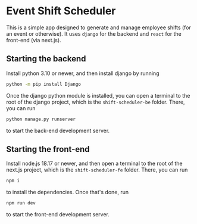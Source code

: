 # Event Shift Scheduler

This is a simple app designed to generate and manage employee shifts (for an event or otherwise).
It uses `django` for the backend and `react` for the front-end (via next.js).

## Starting the backend

Install python 3.10 or newer, and then install django by running

```bash
python -m pip install Django
```

Once the django python module is installed, you can open a terminal to the root of the django project, which is the `shift-scheduler-be` folder.
There, you can run

```bash
python manage.py runserver
```

to start the back-end development server.

## Starting the front-end

Install node.js 18.17 or newer, and then open a terminal to the root of the next.js project, which is the `shift-scheduler-fe` folder.
There, you can run

```bash
npm i
```

to install the dependencies. Once that's done, run

```bash
npm run dev
```

to start the front-end development server.
